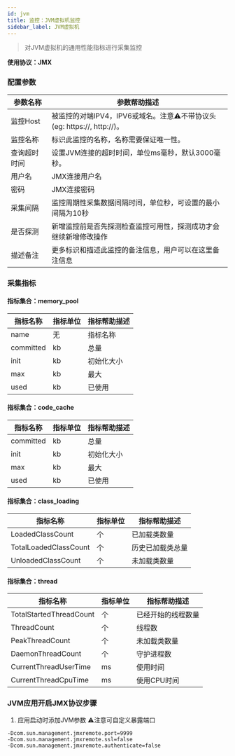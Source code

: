```yaml
---
id: jvm  
title: 监控：JVM虚拟机监控      
sidebar_label: JVM虚拟机
---
```


> 对JVM虚拟机的通用性能指标进行采集监控

**使用协议：JMX**

### 配置参数

| 参数名称      | 参数帮助描述 |
| ----------- | ----------- |
| 监控Host     | 被监控的对端IPV4，IPV6或域名。注意⚠️不带协议头(eg: https://, http://)。 |
| 监控名称     | 标识此监控的名称，名称需要保证唯一性。  |
| 查询超时时间 | 设置JVM连接的超时时间，单位ms毫秒，默认3000毫秒。  |
| 用户名      | JMX连接用户名 |
| 密码        | JMX连接密码 |
| 采集间隔    | 监控周期性采集数据间隔时间，单位秒，可设置的最小间隔为10秒  |
| 是否探测    | 新增监控前是否先探测检查监控可用性，探测成功才会继续新增修改操作  |
| 描述备注    | 更多标识和描述此监控的备注信息，用户可以在这里备注信息  |

### 采集指标


#### 指标集合：memory_pool

| 指标名称      | 指标单位 | 指标帮助描述 |
| ----------- | ----------- | ----------- |
| name         | 无 | 指标名称 |
| committed            | kb | 总量 |
| init         | kb | 初始化大小 |
| max | kb | 最大 |
| used         | kb | 已使用 |

#### 指标集合：code_cache

| 指标名称      | 指标单位 | 指标帮助描述 |
| ----------- | ----------- | ----------- |
| committed            | kb | 总量 |
| init         | kb | 初始化大小 |
| max | kb | 最大 |
| used         | kb | 已使用 |

#### 指标集合：class_loading

| 指标名称      | 指标单位 | 指标帮助描述 |
| ----------- | ----------- | ----------- |
| LoadedClassCount            | 个 | 已加载类数量 |
| TotalLoadedClassCount        | 个 | 历史已加载类总量 |
| UnloadedClassCount | 个 | 未加载类数量 |


#### 指标集合：thread

| 指标名称      | 指标单位 | 指标帮助描述 |
| ----------- | ----------- | ----------- |
| TotalStartedThreadCount            | 个 | 已经开始的线程数量 |
| ThreadCount        | 个 | 线程数 |
| PeakThreadCount | 个 | 未加载类数量 |
| DaemonThreadCount | 个 | 守护进程数 |
| CurrentThreadUserTime | ms | 使用时间 |
| CurrentThreadCpuTime | ms | 使用CPU时间 |

### JVM应用开启JMX协议步骤

1. 应用启动时添加JVM参数 ⚠️注意可自定义暴露端口

```shell
-Dcom.sun.management.jmxremote.port=9999
-Dcom.sun.management.jmxremote.ssl=false
-Dcom.sun.management.jmxremote.authenticate=false 
```

